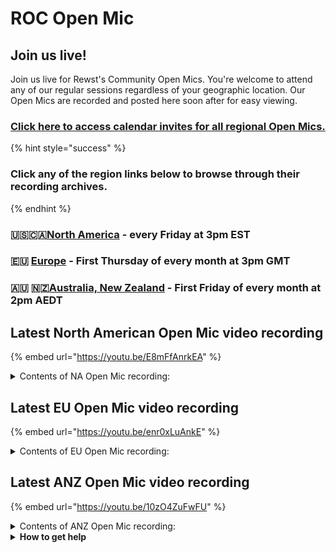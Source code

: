 # ROC Open Mic

## **Join us live!**

Join us live for Rewst's Community Open Mics. You're welcome to attend any of our regular sessions regardless of your geographic location. Our Open Mics are recorded and posted here soon after for easy viewing.&#x20;

### [Click here to access calendar invites for all regional Open Mics.](https://go.rew.st/open-mic?hs_preview=BFeQDWBI-187816500244)

{% hint style="success" %}
### Click any of the region links below to browse through their recording archives.
{% endhint %}

### 🇺🇸🇨🇦[North America](roc-open-mics-north-america/) - every Friday at 3pm EST

### 🇪🇺 [Europe](roc-open-mics-europe/) - First Thursday of every month at 3pm GMT

### 🇦🇺 🇳🇿[Australia, New Zealand](roc-open-mics-oceania/) - First Friday of every month at 2pm AEDT



## Latest North American Open Mic video recording

{% embed url="https://youtu.be/E8mFfAnrkEA" %}

<details>

<summary>Contents of NA Open Mic recording:</summary>

* 🗣️ Aharon emphasizes the importance of asking questions, engaging on Discord, tracking time savings in workflows, and reminds that the call is geared toward technical users.

- 🎤 Ash announces a fun internal and community April Fools’ workflow challenge.

* 🌍 George launches Europe and ANZ Open Mics and requests feedback via an App Builder usage survey.

- 🧰 Danial shares updates on App Builder UX, Shortcut & Traceless integrations, and invites testers to try the new beta PowerShell interpreter.

* 🛠️ JP highlights new Marketplace crates for inactive users/devices, login anomaly detection, and password reset improvements.

- 🎓 Brandon gives certification shout-outs, previews LMS progress, and reviews new documentation and transform actions.

* 📨 \[External Demo] Gareth demos a simple completion handler workflow to onboard users and send portal instructions.

- 🧩 \[External Demo] Tre shows a templated approach to managing user groups and permissions at scale.

* 📊 \[External Demo] Justin presents an automated, modular workflow for M365 reporting using direct API registrations.

- 🛡️ \[External Demo] David demonstrates how to sanitize Jinja input and redact sensitive data to prevent injection.

* 🎬 Aaron wraps with thanks to demo participants and a PowerShell beta sign-up update.

</details>

## Latest EU Open Mic video recording

{% embed url="https://youtu.be/enr0xLuAnkE" %}

<details>

<summary>Contents of EU Open Mic recording:</summary>

* 🗣️ Aharon kicks off with reminders to engage on Discord, upcoming Flow event details, and tips for succeeding with automation.
* 🎓 Clea demos the new Cluck University LMS, showcasing self-paced and live learning options, certifications, and new course structures.
* 🔧 Danial highlights March’s platform updates including new integrations, new global regions, PowerShell beta launch, and improved performance.
* 🛠️ Aharon and Danial explain the technical reasons behind using Azure Functions for secure PowerShell support in Rewst.
* 📩 \[External Demo] Gareth presents an enhanced workflow for securely removing MFA methods while logging all changes for audit purposes.
* 🛠️ \[Internal Demo] Ashe demos the new Just-In-Time Admin Access crate, showing how it automates temporary admin account creation and auditing.
* 📞 \[External Demo] Adam showcases a workflow that logs 3CX calls into Halo, automatically transcribes calls using OpenAI, and generates a live wallboard.
* 🎬 George and Aaron close by thanking demo participants, inviting feedback, and encouraging attendance at future European Open Mics.

</details>

## Latest ANZ Open Mic video recording

{% embed url="https://youtu.be/10zO4ZuFwFU" %}

<details>

<summary>Contents of ANZ Open Mic recording:</summary>

* 🎙️ Sarah introduces the first Australian Open Mic, highlights Discord support importance, and reminds about Flow 2025 tickets.

- 🇦🇺 Jo, Scarlett, Jake, Greggory (3G), Sarah, and Michael introduce themselves as part of the local Rewst support team.

* 🎓 Joe shares an update on the new Cluck University LMS, covering new features, certifications, and improved accessibility.

- 💻 Michael demos new PowerShell support in Rewst, allowing scripts to run securely via Azure Functions.

* 🛠️ Jake showcases the revamped User Onboarding crate, walking through its streamlined form, workflows, and documentation.

- 🔒 Ben Marshall presents a DLP emergency response workflow allowing VIP users to trigger protective actions independently.

* 🔧 James Allen shares a simple automation to sync product IDs between Autotask and Xero, saving accounting team hours weekly.

- 🎬 Sarah and George close the session, invite regional feedback, and remind about the upcoming Flow conference

</details>

<details>

<summary><strong>How to get help</strong></summary>

* 💬 Chat (Discord): [https://discord.gg/rewst​​ ](https://discord.gg/rewst%E2%80%8B%E2%80%8B)
  * Private #\{{ msp \}} channel
  * \#the-kewp
* 🎫 Submit Tickets to: the\_roc@rewst.io
* 📝 Feature Request + Integration Requests: [https://rewst.canny.io/](https://rewst.canny.io/)

**CLUCK UNIVERSITY – REWST TRAINING:**&#x20;

* 👨‍🏫 Live Instructor-Led Training: [https://calendly.com/cluck-u/](https://calendly.com/cluck-u/)
* 🏁 Rewst Foundations Training: [https://docs.rewst.help/cluck-university/rewst-foundations-10x](https://docs.rewst.help/cluck-university/rewst-foundations-10x)
* ▶️ On-demand Videos: [https://docs.rewst.help/cluck-university/rewst-foundations-10x](https://docs.rewst.help/cluck-university/rewst-foundations-10x)

**DOCS:**&#x20;

* 🥚 Rewst Docs: [https://docs.rewst.help ](https://docs.rewst.help)
* ⛩️ Jinja Docs: [https://jinja.palletsprojects.com/](https://jinja.palletsprojects.com/)

**KEY LINKS:**&#x20;

* 📝 Feature Request + Integration Requests: [https://rewst.canny.io/](https://rewst.canny.io/)

</details>

